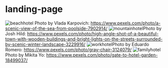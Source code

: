 # landing-page
![beachhotel](https://github.com/user-attachments/assets/1f42c99d-daa7-4aae-91ef-aee52e4679db) Photo by Vlada Karpovich: https://www.pexels.com/photo/a-scenic-view-of-the-sea-from-poolside-7902914/
![mountainhotel](https://github.com/user-attachments/assets/ee688de1-e200-4cbb-8af1-6db7d28a425a)Photo by Josh Hild: https://www.pexels.com/photo/high-angle-shot-of-a-beautiful-town-with-wooden-buildings-and-bright-lights-on-the-streets-surrounded-by-scenic-winter-landscape-3229916/
![workhotel](https://github.com/user-attachments/assets/d8565e40-e5e1-49d6-bfbf-a80888ccf76d)Photo by Eduardo Romero: https://www.pexels.com/photo/gray-chair-3124079/
![familyhotel](https://github.com/user-attachments/assets/a2978b05-81cd-4b44-a834-eda4c8c04129)Photo by Mikita Yo: https://www.pexels.com/photo/gate-to-hotel-garden-18499037/
